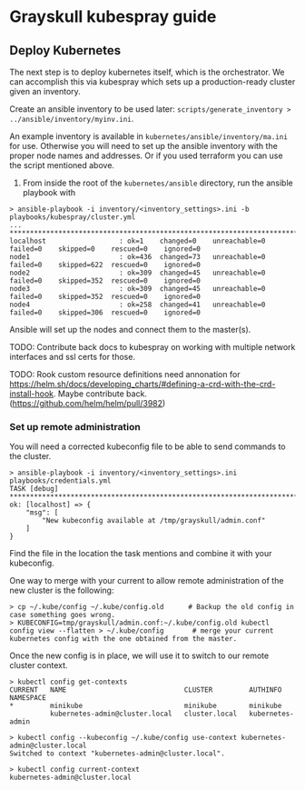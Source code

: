 # Grayskull kubespray guide

## Deploy Kubernetes

The next step is to deploy kubernetes itself, which is the orchestrator. We can accomplish this via kubespray which sets up a production-ready cluster given an inventory. 

Create an ansible inventory to be used later: `scripts/generate_inventory > ../ansible/inventory/myinv.ini`. 

An example inventory is available in `kubernetes/ansible/inventory/ma.ini` for use. Otherwise you will need to set up the ansible inventory with the proper node names and addresses. Or if you used terraform you can use the script mentioned above.

1. From inside the root of the `kubernetes/ansible` directory, run the ansible playbook with

```
> ansible-playbook -i inventory/<inventory_settings>.ini -b playbooks/kubespray/cluster.yml
... *********************************************************************************************************************************************************************************************************************************************************************
localhost                  : ok=1    changed=0    unreachable=0    failed=0    skipped=0    rescued=0    ignored=0
node1                      : ok=436  changed=73   unreachable=0    failed=0    skipped=622  rescued=0    ignored=0
node2                      : ok=309  changed=45   unreachable=0    failed=0    skipped=352  rescued=0    ignored=0
node3                      : ok=309  changed=45   unreachable=0    failed=0    skipped=352  rescued=0    ignored=0
node4                      : ok=258  changed=41   unreachable=0    failed=0    skipped=306  rescued=0    ignored=0

```
Ansible will set up the nodes and connect them to the master(s). 

TODO: Contribute back docs to kubespray on working with multiple network interfaces and ssl certs for those. 

TODO: Rook custom resource definitions need annonation for https://helm.sh/docs/developing_charts/#defining-a-crd-with-the-crd-install-hook. Maybe contribute back. (https://github.com/helm/helm/pull/3982)

### Set up remote administration

You will need a corrected kubeconfig file to be able to send commands to the cluster.

```
> ansible-playbook -i inventory/<inventory_settings>.ini playbooks/credentials.yml
TASK [debug] *********************************************************************************************************
ok: [localhost] => {
    "msg": [
        "New kubeconfig available at /tmp/grayskull/admin.conf"
    ]
}
```

Find the file in the location the task mentions and combine it with your kubeconfig.
 
One way to merge with your current to allow remote administration of the new cluster is the following:
```
> cp ~/.kube/config ~/.kube/config.old      # Backup the old config in case something goes wrong.
> KUBECONFIG=tmp/grayskull/admin.conf:~/.kube/config.old kubectl config view --flatten > ~/.kube/config       # merge your current kubernetes config with the one obtained from the master.
```

Once the new config is in place, we will use it to switch to our remote cluster context.
```
> kubectl config get-contexts
CURRENT   NAME                             CLUSTER         AUTHINFO           NAMESPACE
*         minikube                         minikube        minikube
          kubernetes-admin@cluster.local   cluster.local   kubernetes-admin 

> kubectl config --kubeconfig ~/.kube/config use-context kubernetes-admin@cluster.local
Switched to context "kubernetes-admin@cluster.local".

> kubectl config current-context 
kubernetes-admin@cluster.local
```